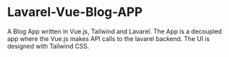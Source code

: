 # Lavarel-Vue-Blog-APP
A Blog App written in Vue.js, Tailwind and Lavarel. The App is a decoupled app where the Vue.js makes API calls to the lavarel backend. The UI is designed with Tailwind CSS. 
